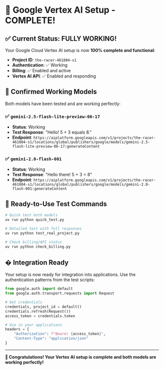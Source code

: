 # 🎉 Google Vertex AI Setup - COMPLETE!

## ✅ **Current Status: FULLY WORKING!**

Your Google Cloud Vertex AI setup is now **100% complete and functional**:
- **Project ID**: `the-racer-461804-s1`
- **Authentication**: ✅ Working
- **Billing**: ✅ Enabled and active
- **Vertex AI API**: ✅ Enabled and responding

## 🚀 **Confirmed Working Models**

Both models have been tested and are working perfectly:

### ✅ `gemini-2.5-flash-lite-preview-06-17`
- **Status**: Working
- **Test Response**: "Hello! 5 + 3 equals 8."
- **Endpoint**: `https://aiplatform.googleapis.com/v1/projects/the-racer-461804-s1/locations/global/publishers/google/models/gemini-2.5-flash-lite-preview-06-17:generateContent`

### ✅ `gemini-2.0-flash-001`  
- **Status**: Working
- **Test Response**: "Hello there! 5 + 3 = 8"
- **Endpoint**: `https://aiplatform.googleapis.com/v1/projects/the-racer-461804-s1/locations/global/publishers/google/models/gemini-2.0-flash-001:generateContent`

## 🔧 **Ready-to-Use Test Commands**

```bash
# Quick test both models
uv run python quick_test.py

# Detailed test with full responses
uv run python test_real_project.py

# Check billing/API status
uv run python check_billing.py
```

## � **Integration Ready**

Your setup is now ready for integration into applications. Use the authentication patterns from the test scripts:

```python
from google.auth import default
from google.auth.transport.requests import Request

# Get credentials
credentials, project_id = default()
credentials.refresh(Request())
access_token = credentials.token

# Use in your applications
headers = {
    "Authorization": f"Bearer {access_token}",
    "Content-Type": "application/json"
}
```

---

**🎊 Congratulations! Your Vertex AI setup is complete and both models are working perfectly!**
